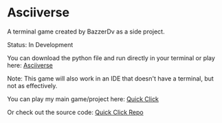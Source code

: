 # Asciiverse
A terminal game created by BazzerDv as a side project.

Status: In Development

You can download the python file and run directly in your terminal or play here: [Asciiverse](https://bazzerdv.github.io/asciiverse/)

Note: This game will also work in an IDE that doesn't have a terminal, but not as effectively.

You can play my main game/project here: [Quick Click](https://quickclickgame.github.io/quickclick/)

Or check out the source code: [Quick Click Repo](https://github.com/QuickClickGame/quickclick)
